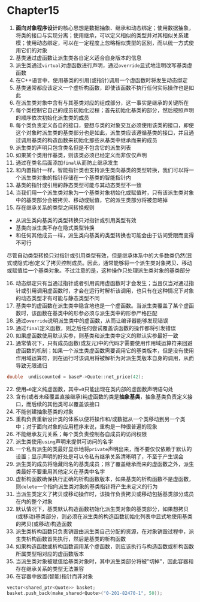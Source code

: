 # Chapter15

1. **面向对象程序设计**的核心思想是数据抽象、继承和动态绑定；使用数据抽象，将类的接口与实现分离；使用继承，可以定义相似的类型并对其相似关系建模；使用动态绑定，可以在一定程度上忽略相似类型的区别，而以统一方式使用它们的对象
2. 基类通过虚函数让派生类各自定义适合自身版本的信息
3. 派生类通过`virtual`对虚函数进行声明，通过`override`显式地注明改写基类虚函数
4. 在C++语言中，使用基类的引用(或指针)调用一个虚函数时将发生动态绑定
5. 基类通常都应该定义一个虚析构函数，即使该函数不执行任何实际操作也是如此
6. 在派生类对象中含有与其基类对应的组成部分，这一事实是继承的关键所在
7. 每个类控制它自己的成员初始化过程；首先初始化基类的部分，然后按照声明的顺序依次初始化派生类的成员
8. 每个类负责定义各自的接口，要想与类的对象交互必须使用该类的接口，即使这个对象时派生类的基类部分也是如此，派生类应该遵循基类的接口，并且通过调用基类的构造函数来初始化那些从基类中继承而来的成员
9. 派生类的声明只包含类名但是不包含它的派生列表
10. 如果某个类用作基类，则该类必须已经定义而非仅仅声明
11. 通过在类名后面添加`final`从而防止继承发生
12. 和内置指针一样，智能指针类也支持派生类向基类的类型转换，我们可以将一个派生类对象的指针存储在一个基类的智能指针内
13. 基类的指针或引用的静态类型可能与其动态类型不一致
14. 当我们用一个派生类对象为一个基类对象初始化或赋值时，只有该派生类对象中的基类部分会被拷贝、移动或赋值，它的派生类部分将被忽略掉
15. 存在继承关系的类型之间转换规则

* 从派生类向基类的类型转换只对指针或引用类型有效
* 基类向派生类不存在隐式类型转换
* 和任何其他成员一样，派生类向基类的类型转换也可能会由于访问受限而变得不可行

尽管自动类型转换只对指针或引用类型有效，但是继承体系中的大多数类仍然(显式或隐式地)定义了拷贝控制成员。因此，通常能够将一个派生类对象拷贝、移动或赋值给一个基类对象。不过注意的是，这种操作只处理派生类对象的基类部分

16. 动态绑定只有当通过指针或者引用调用虚函数时才会发生；当且仅当对通过指针或引用调用虚函数时，才会在运行时解析该调用，也只有在这种情况下对象的动态类型才有可能与静态类型不同
17. 基类中的虚函数在派生类中隐含地也是一个虚函数。当派生类覆盖了某个虚函数时，该函数在基类中的形参必须与派生类中的形参严格匹配
18. 通过`override`说明派生类中的虚函数，从而让编译器能够发现错误
19. 通过`final`定义函数，则之后任何尝试覆盖该函数的操作都将引发错误
20. 如果虚函数使用默认实参，则基类和派生类中定义的默认实参最好一致
21. 通常情况下，只有成员函数(或友元)中的代码才需要使用作用域运算符来回避虚函数的机制；如果一个派生类虚函数需要调用它的基类版本，但是没有使用作用域运算符，则在运行时该调用将被解析为对派生类版本自身的调用，从而导致无限递归

```c++
double  undiscounted = baseP->Quote::net_price(42);
```

22. 使用`=0`定义纯虚函数，其中`=0`只能出现在类内部的虚函数声明语句处
23. 含有(或者未经覆盖直接继承)纯虚函数的类是**抽象基类**，抽象基类负责定义接口，而后续的其他类可以覆盖该接口
24. 不能创建抽象基类的对象
25. 重构负责重新设计类的体系以便将操作和/或数据从一个类移动到另一个类中；对于面向对象的应用程序来说，重构是一种很普遍的现象
26. 不能继承友元关系；每个类负责控制各自成员的访问权限
27. 派生类使用`using`声明来提供可访问的名字
28. 一个私有派生的类最好显示地将`private`声明出来，而不要仅仅依赖于默认的设置；显示声明的好处是可以令私有继承关系清晰明了，不至于产生误会
29. 派生类的成员将隐藏同名的基类成员；除了覆盖继承而来的虚函数之外，派生类最好不要重用其他定义在基类中名字
30. 虚析构函数确保执行正确的析构函数版本，如果基类的析构函数不是虚函数，则`delete`一个指向派生类对象的基类指针将产生未定义的行为
31. 当派生类定义了拷贝或移动操作时，该操作负责拷贝或移动包括基类部分成员在内的整个对象
32. 默认情况下，基类默认构造函数初始化派生类对象的基类部分，如果想拷贝(或移动)基类部分，则必须在派生类的构造函数初始化列表中显式地使用基类的拷贝(或移动)构造函数
33. 派生类析构函数只负责销毁由派生类自己分配的资源，在对象销毁过程中，派生类析构函数首先执行，然后是基类的析构函数
34. 如果构造函数或析构函数调用某个虚函数，则应该执行与构造函数或析构函数所属类型相对应的虚函数版本
35. 当派生类对象被赋值给基类对象时，其中派生类部分将被"切掉"，因此容器和存在继承关系的类型无法兼容
36. 在容器中放置(智能)指针而非对象

```c++
vector<shared_ptr<Quote>> basket;
basket.push_back(make_shared<Quote>("0-201-82470-1", 50));
```



